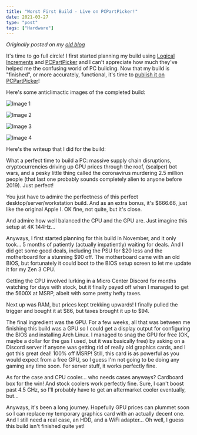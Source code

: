 ```yaml
---
title: "Worst First Build - Live on PCPartPicker!"
date: 2021-03-27
type: "post"
tags: ["Hardware"]
---
```



*Originally posted on my [old blog](https://git.exozy.me/a/blog/src/branch/main/_posts/2021-03-27-worst-first-build-part-5.md)*


It's time to go full circle! I first started planning my build using [Logical Increments](logicalincrements.com/) and [PCPartPicker](https://pcpartpicker.com/) and I can't appreciate how much they've helped me the confusing world of PC building. Now that my build is "finished", or more accurately, functional, it's time to [publish it on PCPartPicker](https://pcpartpicker.com/b/GnV7YJ)!

Here's some anticlimactic images of the completed build:

![Image 1](/img/finished-build.jpg)

![Image 2](/img/finished-build2.jpg)

![Image 3](/img/finished-build3.jpg)

![Image 4](/img/finished-build4.jpg)

Here's the writeup that I did for the build:

What a perfect time to build a PC: massive supply chain disruptions, cryptocurrencies driving up GPU prices through the roof, (scalper) bot wars, and a pesky little thing called the coronavirus murdering 2.5 million people (that last one probably sounds completely alien to anyone before 2019). Just perfect!

You just have to admire the perfectness of this perfect desktop/server/workstation build. And as an extra bonus, it's $666.66, just like the original Apple I. OK fine, not quite, but it's close.

And admire how well balanced the CPU and the GPU are. Just imagine this setup at 4K 144Hz...

Anyways, I first started planning for this build in November, and it only took... 5 months of patiently (actually impatiently) waiting for deals. And I did get some good deals, including the PSU for $20 less and the motherboard for a stunning $90 off. The motherboard came with an old BIOS, but fortunately it could boot to the BIOS setup screen to let me update it for my Zen 3 CPU.

Getting the CPU involved lurking in a Micro Center Discord for months watching for days with stock, but it finally payed off when I managed to get the 5600X at MSRP, albeit with some pretty hefty taxes.

Next up was RAM, but prices kept trekking upwards! I finally pulled the trigger and bought it at $86, but taxes brought it up to $94.

The final ingredient was the GPU. For a few weeks, all that was between me finishing this build was a GPU so I could get a display output for configuring the BIOS and installing Arch Linux. I managed to snag the GPU for free (OK, maybe a dollar for the gas I used, but it was basically free) by asking on a Discord server if anyone was getting rid of really old graphics cards, and I got this great deal! 100% off MSRP! Still, this card is as powerful as you would expect from a free GPU, so I guess I'm not going to be doing any gaming any time soon. For server stuff, it works perfectly fine.

As for the case and CPU cooler... who needs cases anyways? Cardboard box for the win! And stock coolers work perfectly fine. Sure, I can't boost past 4.5 GHz, so I'll probably have to get an aftermarket cooler eventually, but...

Anyways, it's been a long journey. Hopefully GPU prices can plummet soon so I can replace my temporary graphics card with an actually decent one. And I still need a real case, an HDD, and a WiFi adapter... Oh well, I guess this build isn't finished quite yet!

